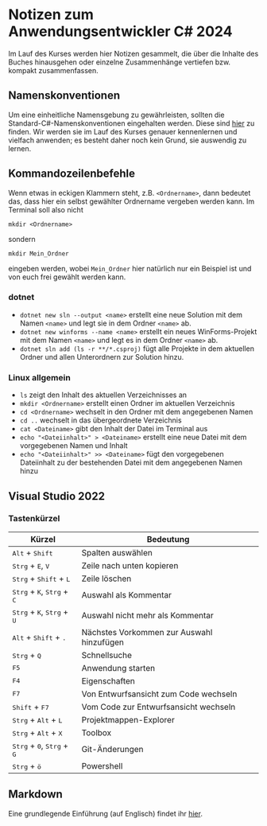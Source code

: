 # Notizen zum Anwendungsentwickler C# 2024
Im Lauf des Kurses werden hier Notizen gesammelt, die über die Inhalte des Buches hinausgehen oder einzelne Zusammenhänge vertiefen bzw. kompakt zusammenfassen.

## Namenskonventionen
Um eine einheitliche Namensgebung zu gewährleisten, sollten die Standard-C#-Namenskonventionen eingehalten werden. Diese sind [hier](https://learn.microsoft.com/de-de/dotnet/csharp/fundamentals/coding-style/identifier-names#naming-conventions) zu finden. Wir werden sie im Lauf des Kurses  genauer kennenlernen und vielfach anwenden; es besteht daher noch kein Grund, sie auswendig zu lernen.

## Kommandozeilenbefehle
Wenn etwas in eckigen Klammern steht, z.B. `<Ordnername>`, dann bedeutet das, dass hier ein selbst gewählter Ordnername vergeben werden kann. Im Terminal soll also 
nicht 
```
mkdir <Ordnername>
```
sondern 
```
mkdir Mein_Ordner
```
eingeben werden, wobei `Mein_Ordner` hier natürlich nur ein Beispiel ist und von euch frei gewählt werden kann.

### dotnet
- `dotnet new sln --output <name>` erstellt eine neue Solution mit dem Namen `<name>` und legt sie in dem Ordner `<name>` ab.
- `dotnet new winforms --name <name>` erstellt ein neues WinForms-Projekt mit dem Namen `<name>` und legt es in dem Ordner `<name>` ab.
- `dotnet sln add (ls -r **/*.csproj)` fügt alle Projekte in dem aktuellen Ordner und allen Unterordnern zur Solution hinzu.

### Linux allgemein
- `ls` zeigt den Inhalt des aktuellen Verzeichnisses an
- `mkdir <Ordnername>` erstellt einen Ordner im aktuellen Verzeichnis
- `cd <Ordnername>` wechselt in den Ordner mit dem angegebenen Namen
- `cd ..` wechselt in das übergeordnete Verzeichnis
- `cat <Dateiname>` gibt den Inhalt der Datei im Terminal aus
- `echo "<Dateiinhalt>" > <Dateiname>` erstellt eine neue Datei mit dem vorgegebenen Namen und Inhalt
- `echo "<Dateiinhalt>" >> <Dateiname>` fügt den vorgegebenen Dateiinhalt zu der bestehenden Datei mit dem angegebenen Namen hinzu

## Visual Studio 2022
### Tastenkürzel
| Kürzel | Bedeutung |
|-|-|
|<kbd>Alt</kbd> + <kbd>Shift</kbd>| Spalten auswählen |
|<kbd>Strg</kbd> + <kbd>E</kbd>, <kbd>V</kbd> | Zeile nach unten kopieren |
|<kbd>Strg</kbd> + <kbd>Shift</kbd> + <kbd>L</kbd>| Zeile löschen |
|<kbd>Strg</kbd> + <kbd>K</kbd>, <kbd>Strg</kbd> + <kbd>C</kbd>| Auswahl als Kommentar |
|<kbd>Strg</kbd> + <kbd>K</kbd>, <kbd>Strg</kbd> + <kbd>U</kbd>| Auswahl nicht mehr als Kommentar |
|<kbd>Alt</kbd> + <kbd>Shift</kbd> + <kbd>.</kbd>| Nächstes Vorkommen zur Auswahl hinzufügen |
|<kbd>Strg</kbd> + <kbd>Q</kbd> | Schnellsuche |
|<kbd>F5</kbd>| Anwendung starten |
|<kbd>F4</kbd>| Eigenschaften |
|<kbd>F7</kbd>| Von Entwurfsansicht zum Code wechseln |
|<kbd>Shift</kbd> + <kbd>F7</kbd>| Vom Code zur Entwurfsansicht wechseln |
|<kbd>Strg</kbd> + <kbd>Alt</kbd> + <kbd>L</kbd>| Projektmappen-Explorer |
|<kbd>Strg</kbd> + <kbd>Alt</kbd> + <kbd>X</kbd>| Toolbox |
|<kbd>Strg</kbd> + <kbd>0</kbd>, <kbd>Strg</kbd> + <kbd>G</kbd>| Git-Änderungen |
|<kbd>Strg</kbd> + <kbd>ö</kbd>| Powershell |

## Markdown
Eine grundlegende Einführung (auf Englisch) findet ihr [hier](https://www.markdownguide.org/cheat-sheet/).
